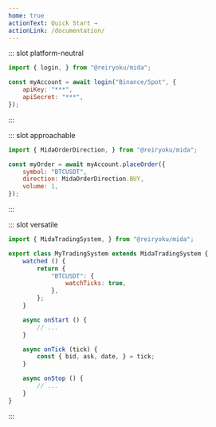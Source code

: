 ```yaml
---
home: true
actionText: Quick Start →
actionLink: /documentation/
---
```


::: slot platform-neutral
```javascript
import { login, } from "@reiryoku/mida";

const myAccount = await login("Binance/Spot", {
    apiKey: "***",
    apiSecret: "***",
});
```
:::

::: slot approachable
```javascript
import { MidaOrderDirection, } from "@reiryoku/mida";

const myOrder = await myAccount.placeOrder({
    symbol: "BTCUSDT",
    direction: MidaOrderDirection.BUY,
    volume: 1,
});
```
:::

::: slot versatile
```javascript
import { MidaTradingSystem, } from "@reiryoku/mida";

export class MyTradingSystem extends MidaTradingSystem {
    watched () {
        return {
            "BTCUSDT": {
                watchTicks: true,
            },
        };
    }

    async onStart () {
        // ...
    }

    async onTick (tick) {
        const { bid, ask, date, } = tick;
    }

    async onStop () {
        // ...
    }
}
```
:::
